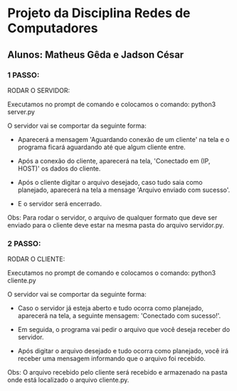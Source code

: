 # Projeto da Disciplina Redes de Computadores<p>
## Alunos: Matheus Gêda e Jadson César<p>
### 1 PASSO:<p>
RODAR O SERVIDOR:<p>
Executamos no prompt de comando e colocamos o comando: python3 server.py<p>

O servidor vai se comportar da seguinte forma:<p>
 - Aparecerá a mensagem 'Aguardando conexão de um cliente' na tela e o programa ficará aguardando até que algum cliente entre.<p>
 - Após a conexão do cliente, aparecerá na tela, 'Conectado em (IP, HOST)' os dados do cliente.<p>
 - Após o cliente digitar o arquivo desejado, caso tudo saia como planejado, aparecerá na tela a mensage 'Arquivo enviado com sucesso'.<p>
 - E o servidor será encerrado.<p><p>
  
Obs: Para rodar o servidor, o arquivo de qualquer formato que deve ser enviado para o cliente deve estar na mesma pasta do arquivo servidor.py.<p>

### 2 PASSO:<p>
RODAR O CLIENTE:<p>
Executamos no prompt de comando e colocamos o comando: python3 cliente.py<p>

O servidor vai se comportar da seguinte forma:<p>
 - Caso o servidor já esteja aberto e tudo ocorra como planejado, aparecerá na tela, a seguinte mensagem: 'Conectado com sucesso!'.<p>
 - Em seguida, o programa vai pedir o arquivo que você deseja receber do servidor.<p>
 - Após digitar o arquivo desejado e tudo ocorra como planejado, você irá receber uma mensagem informando que o arquivo foi recebido.<p><p>
  
Obs: O arquivo recebido pelo cliente será recebido e armazenado na pasta onde está localizado o arquivo cliente.py.<p>
